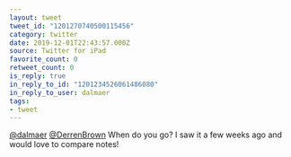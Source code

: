 ```yaml
---
layout: tweet
tweet_id: "1201270740500115456"
category: twitter
date: 2019-12-01T22:43:57.000Z
source: Twitter for iPad
favorite_count: 0
retweet_count: 0
is_reply: true
in_reply_to_id: "1201234526061486080"
in_reply_to_user: dalmaer
tags:
- tweet
---
```


[@dalmaer](https://twitter.com/@dalmaer) [@DerrenBrown](https://twitter.com/@DerrenBrown) When do you go? I saw it a few weeks ago and would love to compare notes!
